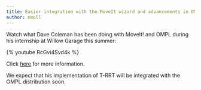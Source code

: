 ```yaml
---
title: Easier integration with the MoveIt wizard and advancements in OMPL
author: mmoll
---
```

Watch what Dave Coleman has been doing with MoveIt! and OMPL during his internship at Willow Garage this summer:

{% youtube RcGvi4Svd4k %}

Click <a href="http://www.willowgarage.com/blog/2012/09/06/easier-integration-moveit-wizard-and-advancements-ompl">here</a> for more information.

We expect that his implementation of T-RRT will be integrated with the OMPL distribution soon.

